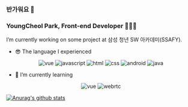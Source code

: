 ### 반가워요 👋
### YoungCheol Park, Front-end Developer 👨🏻‍💻

I’m currently working on some project at 삼성 청년 SW 아카데미(SSAFY).

- 😎 The language I experienced
<div align=center>
  
![vue](https://img.shields.io/badge/-Vue.js-4FC08D?style=flat-square&logo=vue.js&logoColor=white) ![javascript](https://img.shields.io/badge/-JavaScript-F7DF1E?style=flat-square&logo=JavaScript&logoColor=black) ![html](https://img.shields.io/badge/-HTML-E34F26?style=flat-square&logo=HTML5&logoColor=white) ![css](https://img.shields.io/badge/-CSS-1572B6?style=flat-square&logo=CSS3&logoColor=white) ![android](https://img.shields.io/badge/-Android-3DDC84?style=flat-square&logo=Android&logoColor=black) ![java](https://img.shields.io/badge/-Java-007396?style=flat-square&logo=Java&logoColor=white)

</div>


- 🌱 I’m currently learning
<div align=center>

![vue](https://img.shields.io/badge/-Vue.js-4FC08D?style=flat-square&logo=vue.js&logoColor=white)
![webrtc](https://img.shields.io/badge/-WebRTC-333333?style=flat-square&logo=WebRTC&logoColor=white)

</div>

[![Anurag's github stats](https://github-readme-stats.vercel.app/api?username=dudcheol&show_icons=true&theme={theme})](https://github.com/dudcheol/github-readme-stats)

<!--[![solved.ac tier](http://mazassumnida.wtf/api/mini/generate_badge?boj=parkyc0301)](https://solved.ac/parkyc0301)-->
<!-- [![solved.ac tier](http://mazassumnida.wtf/api/mini/generate_badge?boj=parkyc0301)](https://solved.ac/parkyc0301) -->
<!-- [![solved.ac tier](http://mazassumnida.wtf/api/generate_badge?boj=parkyc0301)](https://solved.ac/parkyc0301) -->
<!-- [![solved.ac tier](http://mazassumnida.wtf/api/v2/generate_badge?boj=parkyc0301)](https://solved.ac/parkyc0301) -->

<!--
**dudcheol/dudcheol** is a ✨ _special_ ✨ repository because its `README.md` (this file) appears on your GitHub profile.

Here are some ideas to get you started:

- 🔭 I’m currently working on ...
- 🌱 I’m currently learning ...
- 👯 I’m looking to collaborate on ...
- 🤔 I’m looking for help with ...
- 💬 Ask me about ...
- 📫 How to reach me: ...
- 😄 Pronouns: ...
- ⚡ Fun fact: ...
-->
